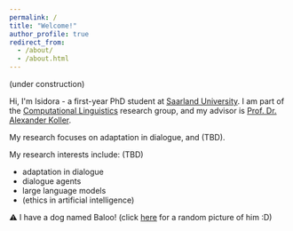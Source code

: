 ```yaml
---
permalink: /
title: "Welcome!"
author_profile: true
redirect_from: 
  - /about/
  - /about.html
---
```

(under construction)

Hi, I'm Isidora - a first-year PhD student at [Saarland University](https://www.uni-saarland.de/en/home.html). I am part of the [Computational Linguistics](https://www.coli.uni-saarland.de/groups/AK/) research group, and my advisor is [Prof. Dr. Alexander Koller](https://www.coli.uni-saarland.de/~koller/#).

My research focuses on adaptation in dialogue, and (TBD).

My research interests include: (TBD)
  - adaptation in dialogue
  - dialogue agents
  - large language models
  - (ethics in artificial intelligence)


⚠︎ I have a dog named Baloo! (click [here](#) for a random picture of him :D)

<div id="random-photo-container"></div>

<script>
    document.querySelector('a[href="#"]').addEventListener('click', function(event) {
        event.preventDefault();
        var photos = [
            'images/balu1.jpg',
            'images/balu2.jpg',
            'images/balu3.jpg',
            'images/balu4.jpg',
            'images/balu5.png',
            'images/balu6.jpg',
            'images/balu7.jpg',
            'images/balu8.jpg',
            'images/balu9.png',
            'images/balu10.png',
            'images/balu11.png',
            'images/balu13.jpg',
            'images/balu14.png',
            'images/balu15.png',
            'images/balu16.png',
            'images/balu17.png',
            'images/balu18.jpg'
            // Add paths to all your photos here
        ];
        var randomIndex = Math.floor(Math.random() * photos.length);
        var selectedPhoto = photos[randomIndex];
        var container = document.getElementById('random-photo-container');
        container.innerHTML = '<img src="' + selectedPhoto + '" alt="Oops, something went wrong - please try again!">';
    });
</script>